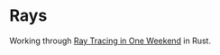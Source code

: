 # Rays
Working through [Ray Tracing in One Weekend](https://raytracing.github.io/books/RayTracingInOneWeekend.html) in Rust.
